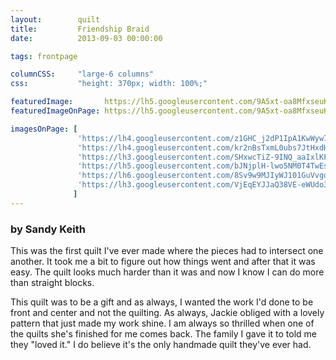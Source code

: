 ```yaml
---
layout:        quilt
title:         Friendship Braid
date:          2013-09-03 00:00:00

tags: frontpage

columnCSS:     "large-6 columns"
css:           "height: 370px; width: 100%;"

featuredImage:       https://lh5.googleusercontent.com/9A5xt-oa8MfxseuKETa0ObB_hLRMBklE5smKq4DWX3I=w470
featuredImageOnPage: https://lh5.googleusercontent.com/9A5xt-oa8MfxseuKETa0ObB_hLRMBklE5smKq4DWX3I=w1000

imagesOnPage: [
               'https://lh4.googleusercontent.com/z1GHC_j2dP1IpA1KwWyw72kZGaZE81VDlgfDawAVoOg=w303',
               'https://lh4.googleusercontent.com/kr2nBsTxmL0ubs7JtHxdH59oGLngOdLYXNM7VJU12JY=w303',
               'https://lh3.googleusercontent.com/SHxwcTiZ-9INQ_aaIxlKFhkGaHHszfvM3FnouooM6Es=w303',
               'https://lh5.googleusercontent.com/bJNjplH-lwo5NM0T4TwEsD2jGuTsCUgJCKUzAIK_LhI=w303',
               'https://lh6.googleusercontent.com/8Sv9w9MJIyWJ101GuVvgomN-pyYuJ159pU4_95_Pv8M=w303',
               'https://lh3.googleusercontent.com/VjEqEYJJaQ38VE-eWUdo3F9QMH2wChC0lNtUG6GPI2A=w303'
              ]
---
```


### by Sandy Keith

This was the first quilt I've ever made where the pieces had to intersect one another. It took me a bit to figure out how things went and after that it was easy. The quilt looks much harder than it was and now I know I can do more than straight blocks.

This quilt was to be a gift and as always, I wanted the work I'd done to be front and center and not the quilting. As always, Jackie obliged with a lovely pattern that just made my work shine. I am always so thrilled when one of the quilts she's finished for me comes back. The family I gave it to told me they "loved it." I do believe it's the only handmade quilt they've ever had.
